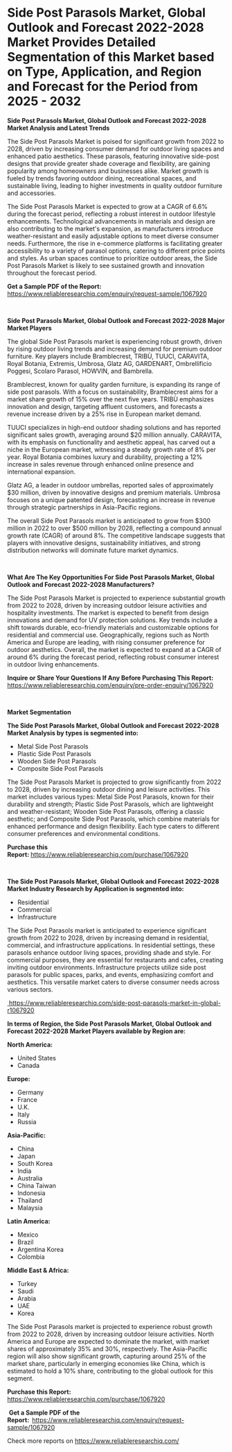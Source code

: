 <p><h1>Side Post Parasols Market, Global Outlook and Forecast 2022-2028 Market Provides Detailed Segmentation of this Market based on Type, Application, and Region and Forecast for the Period from 2025 - 2032</h1></p><p><strong>Side Post Parasols Market, Global Outlook and Forecast 2022-2028 Market Analysis and Latest Trends</strong></p>
<p><p>The Side Post Parasols Market is poised for significant growth from 2022 to 2028, driven by increasing consumer demand for outdoor living spaces and enhanced patio aesthetics. These parasols, featuring innovative side-post designs that provide greater shade coverage and flexibility, are gaining popularity among homeowners and businesses alike. Market growth is fueled by trends favoring outdoor dining, recreational spaces, and sustainable living, leading to higher investments in quality outdoor furniture and accessories.</p><p>The Side Post Parasols Market is expected to grow at a CAGR of 6.6% during the forecast period, reflecting a robust interest in outdoor lifestyle enhancements. Technological advancements in materials and design are also contributing to the market's expansion, as manufacturers introduce weather-resistant and easily adjustable options to meet diverse consumer needs. Furthermore, the rise in e-commerce platforms is facilitating greater accessibility to a variety of parasol options, catering to different price points and styles. As urban spaces continue to prioritize outdoor areas, the Side Post Parasols Market is likely to see sustained growth and innovation throughout the forecast period.</p></p>
<p><strong>Get a Sample PDF of the Report:&nbsp;</strong> <a href="https://www.reliableresearchiq.com/enquiry/request-sample/1067920?utm_campaign=2247&utm_medium=2&utm_source=Github&utm_content=ia&utm_term=21032025&utm_id=side-post-parasols-market-global-outlook-and-forecast-2022-2028">https://www.reliableresearchiq.com/enquiry/request-sample/1067920</a></p>
<p>&nbsp;</p>
<p><strong>Side Post Parasols Market, Global Outlook and Forecast 2022-2028 Major Market Players</strong></p>
<p><p>The global Side Post Parasols market is experiencing robust growth, driven by rising outdoor living trends and increasing demand for premium outdoor furniture. Key players include Bramblecrest, TRIBÙ, TUUCI, CARAVITA, Royal Botania, Extremis, Umbrosa, Glatz AG, GARDENART, Ombrellificio Poggesi, Scolaro Parasol, HOWVIN, and Bambrella.</p><p>Bramblecrest, known for quality garden furniture, is expanding its range of side post parasols. With a focus on sustainability, Bramblecrest aims for a market share growth of 15% over the next five years. TRIBÙ emphasizes innovation and design, targeting affluent customers, and forecasts a revenue increase driven by a 25% rise in European market demand.</p><p>TUUCI specializes in high-end outdoor shading solutions and has reported significant sales growth, averaging around $20 million annually. CARAVITA, with its emphasis on functionality and aesthetic appeal, has carved out a niche in the European market, witnessing a steady growth rate of 8% per year. Royal Botania combines luxury and durability, projecting a 12% increase in sales revenue through enhanced online presence and international expansion.</p><p>Glatz AG, a leader in outdoor umbrellas, reported sales of approximately $30 million, driven by innovative designs and premium materials. Umbrosa focuses on a unique patented design, forecasting an increase in revenue through strategic partnerships in Asia-Pacific regions.</p><p>The overall Side Post Parasols market is anticipated to grow from $300 million in 2022 to over $500 million by 2028, reflecting a compound annual growth rate (CAGR) of around 8%. The competitive landscape suggests that players with innovative designs, sustainability initiatives, and strong distribution networks will dominate future market dynamics.</p></p>
<p>&nbsp;</p>
<p><strong>What Are The Key Opportunities For Side Post Parasols Market, Global Outlook and Forecast 2022-2028 Manufacturers?</strong></p>
<p><p>The Side Post Parasols Market is projected to experience substantial growth from 2022 to 2028, driven by increasing outdoor leisure activities and hospitality investments. The market is expected to benefit from design innovations and demand for UV protection solutions. Key trends include a shift towards durable, eco-friendly materials and customizable options for residential and commercial use. Geographically, regions such as North America and Europe are leading, with rising consumer preference for outdoor aesthetics. Overall, the market is expected to expand at a CAGR of around 6% during the forecast period, reflecting robust consumer interest in outdoor living enhancements.</p></p>
<p><strong>Inquire or Share Your Questions If Any Before Purchasing This Report:</strong> <a href="https://www.reliableresearchiq.com/enquiry/pre-order-enquiry/1067920?utm_campaign=2247&utm_medium=2&utm_source=Github&utm_content=ia&utm_term=21032025&utm_id=side-post-parasols-market-global-outlook-and-forecast-2022-2028">https://www.reliableresearchiq.com/enquiry/pre-order-enquiry/1067920</a></p>
<p>&nbsp;</p>
<p><strong>Market Segmentation</strong></p>
<p><strong>The Side Post Parasols Market, Global Outlook and Forecast 2022-2028 Market Analysis by types is segmented into:</strong></p>
<p><ul><li>Metal Side Post Parasols</li><li>Plastic Side Post Parasols</li><li>Wooden Side Post Parasols</li><li>Composite Side Post Parasols</li></ul></p>
<p><p>The Side Post Parasols Market is projected to grow significantly from 2022 to 2028, driven by increasing outdoor dining and leisure activities. This market includes various types: Metal Side Post Parasols, known for their durability and strength; Plastic Side Post Parasols, which are lightweight and weather-resistant; Wooden Side Post Parasols, offering a classic aesthetic; and Composite Side Post Parasols, which combine materials for enhanced performance and design flexibility. Each type caters to different consumer preferences and environmental conditions.</p></p>
<p><strong>Purchase this Report:&nbsp;</strong><a href="https://www.reliableresearchiq.com/purchase/1067920?utm_campaign=2247&utm_medium=2&utm_source=Github&utm_content=ia&utm_term=21032025&utm_id=side-post-parasols-market-global-outlook-and-forecast-2022-2028">https://www.reliableresearchiq.com/purchase/1067920</a></p>
<p>&nbsp;</p>
<p><strong>The Side Post Parasols Market, Global Outlook and Forecast 2022-2028 Market Industry Research by Application is segmented into:</strong></p>
<p><ul><li>Residential</li><li>Commercial</li><li>Infrastructure</li></ul></p>
<p><p>The Side Post Parasols market is anticipated to experience significant growth from 2022 to 2028, driven by increasing demand in residential, commercial, and infrastructure applications. In residential settings, these parasols enhance outdoor living spaces, providing shade and style. For commercial purposes, they are essential for restaurants and cafes, creating inviting outdoor environments. Infrastructure projects utilize side post parasols for public spaces, parks, and events, emphasizing comfort and aesthetics. This versatile market caters to diverse consumer needs across various sectors.</p></p>
<p><a href="https://www.reliableresearchiq.com/side-post-parasols-market-in-global-r1067920?utm_campaign=2247&utm_medium=2&utm_source=Github&utm_content=ia&utm_term=21032025&utm_id=side-post-parasols-market-global-outlook-and-forecast-2022-2028">&nbsp;https://www.reliableresearchiq.com/side-post-parasols-market-in-global-r1067920</a></p>
<p><strong>In terms of Region, the Side Post Parasols Market, Global Outlook and Forecast 2022-2028 Market Players available by Region are:</strong></p>
<p>
    <p> <strong> North America: </strong>
        <ul>
            <li>United States</li>
            <li>Canada</li>
        </ul>
        </p> 
    <p> <strong> Europe: </strong>
        <ul>
            <li>Germany</li>
            <li>France</li>
            <li>U.K.</li>
            <li>Italy</li>
            <li>Russia</li>
        </ul>
        </p> 
    <p> <strong> Asia-Pacific: </strong>
        <ul>
            <li>China</li>
            <li>Japan</li>
            <li>South Korea</li>
            <li>India</li>
            <li>Australia</li>
            <li>China Taiwan</li>
            <li>Indonesia</li>
            <li>Thailand</li>
            <li>Malaysia</li>
        </ul>
        </p> 
    <p> <strong> Latin America: </strong>
        <ul>
            <li>Mexico</li>
            <li>Brazil</li>
            <li>Argentina Korea</li>
            <li>Colombia</li>
        </ul>
        </p> 
    <p> <strong> Middle East & Africa: </strong>
        <ul>
            <li>Turkey</li>
            <li>Saudi</li>
            <li>Arabia</li>
            <li>UAE</li>
            <li>Korea</li>
        </ul>
    </p>
    </p>
<p><p>The Side Post Parasols market is projected to experience robust growth from 2022 to 2028, driven by increasing outdoor leisure activities. North America and Europe are expected to dominate the market, with market shares of approximately 35% and 30%, respectively. The Asia-Pacific region will also show significant growth, capturing around 25% of the market share, particularly in emerging economies like China, which is estimated to hold a 10% share, contributing to the global outlook for this segment.</p></p>
<p><strong>Purchase this Report: </strong><a href="https://www.reliableresearchiq.com/purchase/1067920?utm_campaign=2247&utm_medium=2&utm_source=Github&utm_content=ia&utm_term=21032025&utm_id=side-post-parasols-market-global-outlook-and-forecast-2022-2028">https://www.reliableresearchiq.com/purchase/1067920</a></p>
<p>&nbsp;<strong>Get a Sample PDF of the Report:&nbsp;&nbsp;</strong><a href="https://www.reliableresearchiq.com/enquiry/request-sample/1067920?utm_campaign=2247&utm_medium=2&utm_source=Github&utm_content=ia&utm_term=21032025&utm_id=side-post-parasols-market-global-outlook-and-forecast-2022-2028">https://www.reliableresearchiq.com/enquiry/request-sample/1067920</a></p>
<p><strong></strong></p>
<p>Check more reports on <a href="https://www.reliableresearchiq.com/?utm_campaign=2247&utm_medium=2&utm_source=Github&utm_content=ia&utm_term=21032025&utm_id=side-post-parasols-market-global-outlook-and-forecast-2022-2028">https://www.reliableresearchiq.com/</a></p>